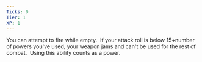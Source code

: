 ```yaml
---
Ticks: 0
Tier: 1
XP: 1
---
```


You can attempt to fire while empty.  If your attack roll is below 15+number of powers you've used, your weapon jams and can't be used for the rest of combat.  Using this ability counts as a power.